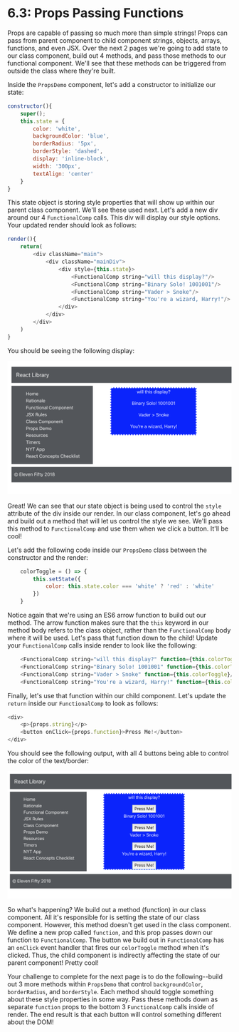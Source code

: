 # 6.3: Props Passing Functions

Props are capable of passing so much more than simple strings!  Props can pass from parent component to child component strings, objects, arrays, functions, and even JSX.  Over the next 2 pages we're going to add state to our class component, build out 4 methods, and pass those methods to our functional component.  We'll see that these methods can be triggered from outside the class where they're built.

Inside the `PropsDemo` component, let's add a constructor to initialize our state:
```javascript
constructor(){
    super();
    this.state = {
        color: 'white',
        backgroundColor: 'blue',
        borderRadius: '5px',
        borderStyle: 'dashed',
        display: 'inline-block',
        width: '300px',
        textAlign: 'center'
    }
}
```

This state object is storing style properties that will show up within our parent class component.  We'll see these used next.  Let's add a new div around our 4 `FunctionalComp` calls.  This div will display our style options.  Your updated render should look as follows:

```javascript
render(){
    return(
        <div className="main">
            <div className="mainDiv">
                <div style={this.state}>
                    <FunctionalComp string="will this display?"/>
                    <FunctionalComp string="Binary Solo! 1001001"/>
                    <FunctionalComp string="Vader > Snoke"/>
                    <FunctionalComp string="You're a wizard, Harry!"/>
                </div>
            </div>
        </div>
    )
}
```

You should be seeing the following display:

![Our Styled Div](../assets/6.3-functions-as-props.png)

Great!  We can see that our state object is being used to control the `style` attribute of the div inside our render.  In our class component, let's go ahead and build out a method that will let us control the style we see.  We'll pass this method to `FunctionalComp` and use them when we click a button.  It'll be cool!

Let's add the following code inside our `PropsDemo` class between the constructor and the render:

```javascript
    colorToggle = () => {
        this.setState({
            color: this.state.color === 'white' ? 'red' : 'white'
        })
    }
```

Notice again that we're using an ES6 arrow function to build out our method.  The arrow function makes sure that the `this` keyword in our method body refers to the class object, rather than the `FunctionalComp` body where it will be used.  Let's pass that function down to the child!  Update your `FunctionalComp` calls inside render to look like the following:

```javascript
    <FunctionalComp string="will this display?" function={this.colorToggle}/>
    <FunctionalComp string="Binary Solo! 1001001" function={this.colorToggle}/>
    <FunctionalComp string="Vader > Snoke" function={this.colorToggle}/>
    <FunctionalComp string="You're a wizard, Harry!" function={this.colorToggle}/>
```

Finally, let's use that function within our child component.  Let's update the `return` inside our `FunctionalComp` to look as follows:

```javascript
<div>
    <p>{props.string}</p>
    <button onClick={props.function}>Press Me!</button>
</div>
```

You should see the following output, with all 4 buttons being able to control the color of the text/border:

![Our New Button HUD](../assets/6.3-props-with-buttons.png)

So what's happening?  We build out a method (function) in our class component.  All it's responsible for is setting the state of our class component.  However, this method doesn't get used in the class component.  We define a new prop called `function`, and this prop passes down our function to `FunctionalComp`.  The button we build out in `FunctionalComp` has an `onClick` event handler that fires our `colorToggle` method when it's clicked.  Thus, the child component is indirectly affecting the state of our parent component!  Pretty cool!

Your challenge to complete for the next page is to do the following--build out 3 more methods within `PropsDemo` that control `backgroundColor`, `borderRadius`, and `borderStyle`.  Each method should toggle something about these style properties in some way.  Pass these methods down as separate `function` props to the bottom 3 `FunctionalComp` calls inside of render.  The end result is that each button will control something different about the DOM!